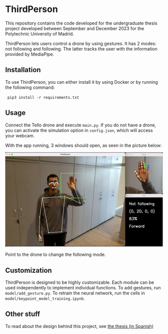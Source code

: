 # ThirdPerson

This repository contains the code developed for the undergraduate thesis project developed between September and December 2023 for the Polytechnic University of Madrid.

ThirdPerson lets users control a drone by using gestures. It has 2 modes: not following and following. The latter tracks the user with the information provided by MediaPipe.

## Installation

To use ThirdPerson, you can either install it by using Docker or by running the following command:

`` pip3 install -r requirements.txt``

## Usage

Connect the Tello drone and execute `main.py`. If you do not have a drone, you can activate the simulation option in `config.json`, which will access your webcam.

With the app running, 3 windows should open, as seen in the picture below:

![gui](gui.png)

Point to the drone to change the following mode.

## Customization

ThirdPerson is designed to be highly customizable. Each module can be used independently to implement individual functions. To add gestures, run `model/add_gesture.py`. To retrain the neural network, run the cells in `model/keypoint_model_training.ipynb`.

## Other stuff

To read about the design behind this project, see [the thesis (in Spanish)](https://oa.upm.es/80489/)
